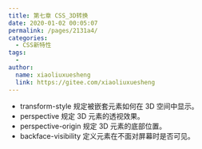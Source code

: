 ```yaml
---
title: 第七章 CSS_3D转换
date: 2020-01-02 00:05:07
permalink: /pages/2131a4/
categories:
  - CSS新特性
tags:
  - 
author: 
  name: xiaoliuxuesheng
  link: https://gitee.com/xiaoliuxuesheng
---
```


- transform-style 规定被嵌套元素如何在 3D 空间中显示。
- perspective 规定 3D 元素的透视效果。
- perspective-origin 规定 3D 元素的底部位置。
- backface-visibility 定义元素在不面对屏幕时是否可见。
